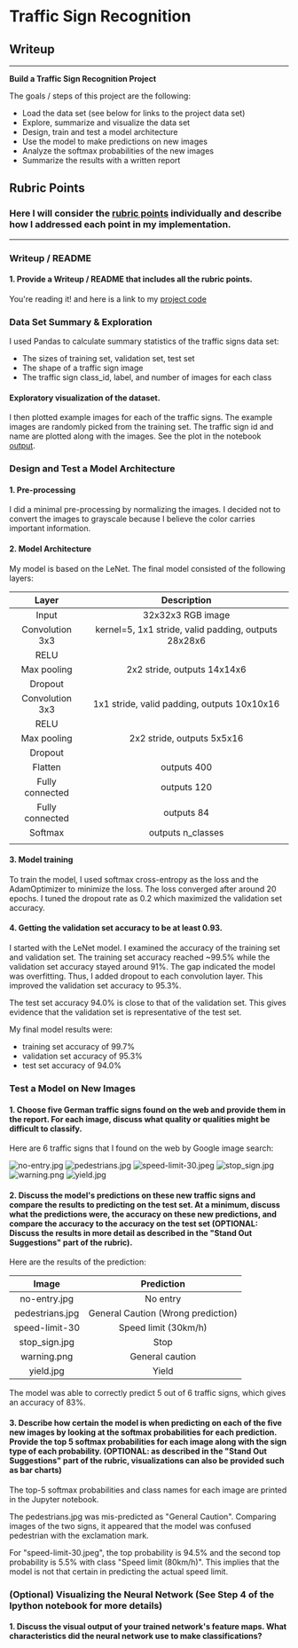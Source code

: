 # **Traffic Sign Recognition** 

## Writeup
---

**Build a Traffic Sign Recognition Project**

The goals / steps of this project are the following:
* Load the data set (see below for links to the project data set)
* Explore, summarize and visualize the data set
* Design, train and test a model architecture
* Use the model to make predictions on new images
* Analyze the softmax probabilities of the new images
* Summarize the results with a written report


## Rubric Points
### Here I will consider the [rubric points](https://review.udacity.com/#!/rubrics/481/view) individually and describe how I addressed each point in my implementation.  

---
### Writeup / README

#### 1. Provide a Writeup / README that includes all the rubric points.

You're reading it! and here is a link to my [project code](https://github.com/hhe1667/traffic-sign-classifier/blob/master/Traffic_Sign_Classifier.ipynb)

### Data Set Summary & Exploration

I used Pandas to calculate summary statistics of the traffic signs data set:

* The sizes of training set, validation set, test set
* The shape of a traffic sign image
* The traffic sign class_id, label, and number of images for each class

#### Exploratory visualization of the dataset.

I then plotted example images for each of the traffic signs. The example images are randomly picked from the training set. The traffic sign id and name are plotted along with the images. See the plot in the notebook [output](https://github.com/hhe1667/traffic-sign-classifier/blob/master/Traffic_Sign_Classifier.html).


### Design and Test a Model Architecture

#### 1. Pre-processing

I did a minimal pre-processing by normalizing the images. I decided not to convert the images to grayscale because I believe the color carries important information.


#### 2. Model Architecture

My model is based on the LeNet. The final model consisted of the following layers:

| Layer         		|     Description	        							| 
|:---------------------:|:-----------------------------------------------------:| 
| Input         		| 32x32x3 RGB image   									| 
| Convolution 3x3     	| kernel=5, 1x1 stride, valid padding, outputs 28x28x6 	|
| RELU					|														|
| Max pooling	      	| 2x2 stride,  outputs 14x14x6 							|
| Dropout	        	|  														|
| Convolution 3x3	    | 1x1 stride, valid padding, outputs 10x10x16			|
| RELU					|														|
| Max pooling	      	| 2x2 stride,  outputs 5x5x16 							|
| Dropout	        	|  														|
| Flatten	        	| outputs 400 											|
| Fully connected		| outputs 120        									|
| Fully connected		| outputs 84        									|
| Softmax				| outputs n_classes     								|
|						|														|


#### 3. Model training

To train the model, I used softmax cross-entropy as the loss and the
AdamOptimizer to minimize the loss. The loss converged after around 20 epochs.
I tuned the dropout rate as 0.2 which maximized the validation set accuracy.

#### 4. Getting the validation set accuracy to be at least 0.93.

I started with the LeNet model. I examined the accuracy of the training set
and validation set. The training set accuracy reached ~99.5% while the
validation set accuracy stayed around 91%. The gap indicated the model was
overfitting. Thus, I added dropout to each convolution layer. This improved
the validation set accuracy to 95.3%.

The test set accuracy 94.0% is close to that of the validation set. This gives
evidence that the validation set is representative of the test set.

My final model results were:
* training set accuracy of 99.7%
* validation set accuracy of 95.3%
* test set accuracy of 94.0%


### Test a Model on New Images

#### 1. Choose five German traffic signs found on the web and provide them in the report. For each image, discuss what quality or qualities might be difficult to classify.

Here are 6 traffic signs that I found on the web by Google image search:

![no-entry.jpg](data/no-entry.jpg) ![pedestrians.jpg](data/pedestrians.jpg) ![speed-limit-30.jpeg](data/speed-limit-30.jpeg)
![stop_sign.jpg](data/stop_sign.jpg) ![warning.png](data/warning.png) ![yield.jpg](data/yield.jpg)


#### 2. Discuss the model's predictions on these new traffic signs and compare the results to predicting on the test set. At a minimum, discuss what the predictions were, the accuracy on these new predictions, and compare the accuracy to the accuracy on the test set (OPTIONAL: Discuss the results in more detail as described in the "Stand Out Suggestions" part of the rubric).

Here are the results of the prediction:

| Image			        |     Prediction	        					| 
|:---------------------:|:---------------------------------------------:| 
| no-entry.jpg     		| No entry   									| 
| pedestrians.jpg    	| General Caution (Wrong prediction)			|
| speed-limit-30		| Speed limit (30km/h)							|
| stop_sign.jpg	   		| Stop 							 				|
| warning.png			| General caution      							|
| yield.jpg				| Yield             							|

The model was able to correctly predict 5 out of 6 traffic signs, which gives an accuracy of 83%.

#### 3. Describe how certain the model is when predicting on each of the five new images by looking at the softmax probabilities for each prediction. Provide the top 5 softmax probabilities for each image along with the sign type of each probability. (OPTIONAL: as described in the "Stand Out Suggestions" part of the rubric, visualizations can also be provided such as bar charts)

The top-5 softmax probabilities and class names for each image are printed in the Jupyter notebook.

The pedestrians.jpg was mis-predicted as "General Caution". Comparing images of
the two signs, it appeared that the model was confused pedestrian with the exclamation mark.

For "speed-limit-30.jpeg", the top probability is 94.5% and the second top
probability is 5.5% with class "Speed limit (80km/h)". This implies that the
model is not that certain in predicting the actual speed limit.

### (Optional) Visualizing the Neural Network (See Step 4 of the Ipython notebook for more details)
#### 1. Discuss the visual output of your trained network's feature maps. What characteristics did the neural network use to make classifications?


